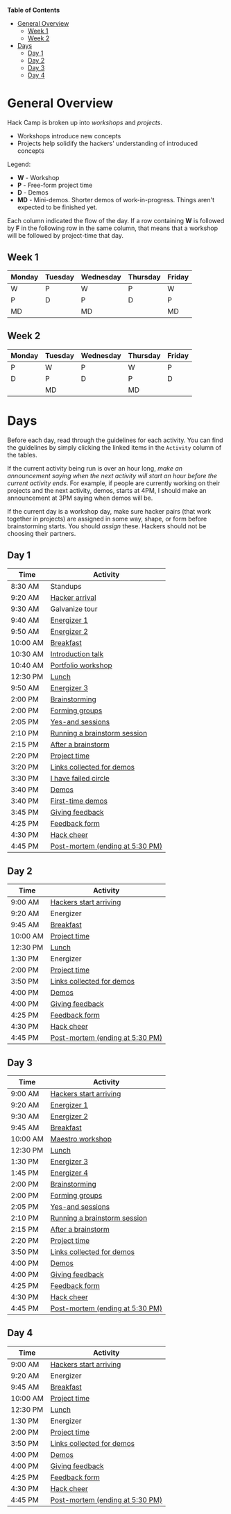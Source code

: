 <!-- markdown-toc start - Don't edit this section. Run M-x markdown-toc-generate-toc again -->
**Table of Contents**

- [General Overview](#general-overview)
    - [Week 1](#week-1)
    - [Week 2](#week-2)
- [Days](#days)
    - [Day 1](#day-1)
    - [Day 2](#day-2)
    - [Day 3](#day-3)
    - [Day 4](#day-4)

<!-- markdown-toc end -->

# General Overview

Hack Camp is broken up into _workshops_ and _projects_.

- Workshops introduce new concepts
- Projects help solidify the hackers' understanding of introduced concepts

Legend:

- **W** - Workshop
- **P** - Free-form project time
- **D** - Demos
- **MD** - Mini-demos. Shorter demos of work-in-progress. Things aren't expected
  to be finished yet.

Each column indicated the flow of the day. If a row containing **W** is followed
by **F** in the following row in the same column, that means that a workshop
will be followed by project-time that day.

## Week 1

| Monday | Tuesday | Wednesday | Thursday | Friday |
| ------ | ------- | --------- | -------- | ------ |
| W      | P       | W         | P        | W      |
| P      | D       | P         | D        | P      |
| MD     |         | MD        |          | MD     |


## Week 2

| Monday | Tuesday | Wednesday | Thursday | Friday |
| ------ | ------- | --------- | -------- | ------ |
| P      | W       | P         | W        | P      |
| D      | P       | D         | P        | D      |
|        | MD      |           | MD       |        |

# Days

Before each day, read through the guidelines for each activity. You can find the
guidelines by simply clicking the linked items in the `Activity` column of the
tables.

If the current activity being run is over an hour long, _make an announcement
saying when the next activity will start an hour before the current activity
ends_. For example, if people are currently working on their projects and the
next activity, demos, starts at 4PM, I should make an announcement at 3PM saying
when demos will be.

If the current day is a workshop day, make sure hacker pairs (that work together
in projects) are assigned in some way, shape, or form before brainstorming
starts. You should _assign_ these. Hackers should not be choosing their
partners.

## Day 1

| Time     | Activity                                                                   |
| -------- | -------------------------------------------------------------------------- |
| 8:30 AM  | Standups                                                                   |
| 9:20 AM  | [Hacker arrival](ACTIVITIES.md#on-the-first-day)                           |
| 9:30 AM  | Galvanize tour                                                             |
| 9:40 AM  | [Energizer 1](ACTIVITIES.md#where-the-west-wind-blows)                     |
| 9:50 AM  | [Energizer 2](ACTIVITIES.md#i-love-my-neighbor-who)                        |
| 10:00 AM | [Breakfast](ACTIVITIES.md#breakfast)                                       |
| 10:30 AM | [Introduction talk](ACTIVITIES.md#introduction-talk)                       |
| 10:40 AM | [Portfolio workshop](ACTIVITIES.md#portfolio)                              |
| 12:30 PM | [Lunch](ACTIVITIES.md#lunch)                                               |
| 9:50 AM  | [Energizer 3](ACTIVITIES.md#evolution-rock-paper-scissors)                 |
| 2:00 PM  | [Brainstorming](ACTIVITIES.md#brainstorming)                               |
| 2:00 PM  | [Forming groups](ACTIVITIES.md#forming-groups)                             |
| 2:05 PM  | [Yes-and sessions](ACTIVITIES.md#yes-and-sessions)                         |
| 2:10 PM  | [Running a brainstorm session](ACTIVITIES.md#running-a-brainstorm-session) |
| 2:15 PM  | [After a brainstorm](ACTIVITIES.md#after-a-brainstorm)                     |
| 2:20 PM  | [Project time](ACTIVITIES.md#freeform-projects)                            |
| 3:20 PM  | [Links collected for demos](ACTIVITIES.md#links)                           |
| 3:30 PM  | [I have failed circle](ACTIVITIES.md#i-have-failed-activity)               |
| 3:40 PM  | [Demos](ACTIVITIES.md#demos)                                               |
| 3:40 PM  | [First-time demos](ACTIVITIES.md#first-time-demos)                         |
| 3:45 PM  | [Giving feedback](ACTIVITIES.md#giving-feedback)                           |
| 4:25 PM  | [Feedback form](ACTIVITIES.md#feedback-forms)                              |
| 4:30 PM  | [Hack cheer](ACTIVITIES.md#finishing-off-the-day)                          |
| 4:45 PM  | [Post-mortem (ending at 5:30 PM)](ACTIVITIES.md#post-mortem)               |

## Day 2

| Time     | Activity                                                     |
| -------- | ------------------------------------------------------------ |
| 9:00 AM  | [Hackers start arriving](ACTIVITIES.md#hacker-arrival)       |
| 9:20 AM  | Energizer                                                    |
| 9:45 AM  | [Breakfast](ACTIVITIES.md#breakfast)                         |
| 10:00 AM | [Project time](ACTIVITIES.md#freeform-projects)              |
| 12:30 PM | [Lunch](ACTIVITIES.md#lunch)                                 |
| 1:30 PM  | Energizer                                                    |
| 2:00 PM  | [Project time](ACTIVITIES.md#freeform-projects)              |
| 3:50 PM  | [Links collected for demos](ACTIVITIES.md#links)             |
| 4:00 PM  | [Demos](ACTIVITIES.md#demos)                                 |
| 4:00 PM  | [Giving feedback](ACTIVITIES.md#giving-feedback)             |
| 4:25 PM  | [Feedback form](ACTIVITIES.md#feedback-forms)                |
| 4:30 PM  | [Hack cheer](ACTIVITIES.md#finishing-off-the-day)            |
| 4:45 PM  | [Post-mortem (ending at 5:30 PM)](ACTIVITIES.md#post-mortem) |

## Day 3

| Time     | Activity                                                                   |
| -------- | -------------------------------------------------------------------------- |
| 9:00 AM  | [Hackers start arriving](ACTIVITIES.md#hacker-arrival)                     |
| 9:20 AM  | [Energizer 1](ACTIVITIES.md#fortunately-unfortunately)                     |
| 9:30 AM  | [Energizer 2](ACTIVITIES.md#slow-motion-samurai)                           |
| 9:45 AM  | [Breakfast](ACTIVITIES.md#breakfast)                                       |
| 10:00 AM | [Maestro workshop](ACTIVITIES.md#maestro)                                  |
| 12:30 PM | [Lunch](ACTIVITIES.md#lunch)                                               |
| 1:30 PM  | [Energizer 3](ACTIVITIES.md#human-pictionary)                              |
| 1:45 PM  | [Energizer 4](ACTIVITIES.md#ninja)                                         |
| 2:00 PM  | [Brainstorming](ACTIVITIES.md#brainstorming)                               |
| 2:00 PM  | [Forming groups](ACTIVITIES.md#forming-groups)                             |
| 2:05 PM  | [Yes-and sessions](ACTIVITIES.md#yes-and-sessions)                         |
| 2:10 PM  | [Running a brainstorm session](ACTIVITIES.md#running-a-brainstorm-session) |
| 2:15 PM  | [After a brainstorm](ACTIVITIES.md#after-a-brainstorm)                     |
| 2:20 PM  | [Project time](ACTIVITIES.md#freeform-projects)                            |
| 3:50 PM  | [Links collected for demos](ACTIVITIES.md#links)                           |
| 4:00 PM  | [Demos](ACTIVITIES.md#demos)                                               |
| 4:00 PM  | [Giving feedback](ACTIVITIES.md#giving-feedback)                           |
| 4:25 PM  | [Feedback form](ACTIVITIES.md#feedback-forms)                              |
| 4:30 PM  | [Hack cheer](ACTIVITIES.md#finishing-off-the-day)                          |
| 4:45 PM  | [Post-mortem (ending at 5:30 PM)](ACTIVITIES.md#post-mortem)               |

## Day 4

| Time     | Activity                                                     |
| -------- | ------------------------------------------------------------ |
| 9:00 AM  | [Hackers start arriving](ACTIVITIES.md#hacker-arrival)       |
| 9:20 AM  | Energizer                                                    |
| 9:45 AM  | [Breakfast](ACTIVITIES.md#breakfast)                         |
| 10:00 AM | [Project time](ACTIVITIES.md#freeform-projects)              |
| 12:30 PM | [Lunch](ACTIVITIES.md#lunch)                                 |
| 1:30 PM  | Energizer                                                    |
| 2:00 PM  | [Project time](ACTIVITIES.md#freeform-projects)              |
| 3:50 PM  | [Links collected for demos](ACTIVITIES.md#links)             |
| 4:00 PM  | [Demos](ACTIVITIES.md#demos)                                 |
| 4:00 PM  | [Giving feedback](ACTIVITIES.md#giving-feedback)             |
| 4:25 PM  | [Feedback form](ACTIVITIES.md#feedback-forms)                |
| 4:30 PM  | [Hack cheer](ACTIVITIES.md#finishing-off-the-day)            |
| 4:45 PM  | [Post-mortem (ending at 5:30 PM)](ACTIVITIES.md#post-mortem) |
